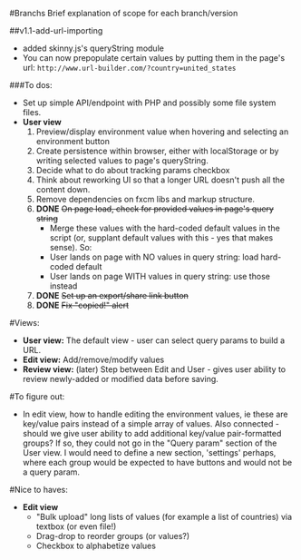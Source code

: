 
#Branchs
Brief explanation of scope for each branch/version

##v1.1-add-url-importing
- added skinny.js's queryString module
- You can now prepopulate certain values by putting them in the page's url:
   `http://www.url-builder.com/?country=united_states`

###To dos:
- Set up simple API/endpoint with PHP and possibly some file system files.
- **User view**
   1. Preview/display environment value when hovering and selecting an environment button
   1. Create persistence within browser, either with localStorage or by writing selected values to page's queryString.
   1. Decide what to do about tracking params checkbox
   1. Think about reworking UI so that a longer URL doesn't push all the content down.
   1. Remove dependencies on fxcm libs and markup structure.
   1. **DONE** <s>On page load, check for provided values in page's query string</s>
      - Merge these values with the hard-coded default values in the script (or, supplant default values with this - yes that makes sense). So:
      * User lands on page with NO values in query string: load hard-coded default
      * User lands on page WITH values in query string: use those instead
   1. **DONE** <s>Set up an export/share link button</s>
   1. **DONE** <s>Fix "copied!" alert</s>


#Views:
- **User view:** The default view - user can select query params to build a URL.
- **Edit view:** Add/remove/modify values
- **Review view:** (later) Step between Edit and User - gives user ability to review newly-added or modified data before saving.


#To figure out:
- In edit view, how to handle editing the environment values, ie these are key/value pairs instead of a simple array of values. Also connected - should we give user ability to add additional key/value pair-formatted groups? If so, they could not go in the "Query param" section of the User view. I would need to define a new section, 'settings' perhaps, where each group would be expected to have buttons and would not be a query param.


#Nice to haves:
- **Edit view**
   * "Bulk upload" long lists of values (for example a list of countries) via textbox (or even file!)
   * Drag-drop to reorder groups (or values?)
   * Checkbox to alphabetize values
